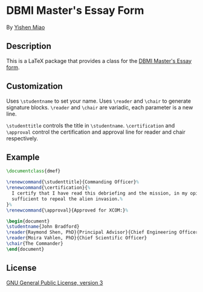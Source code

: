 # DBMI Master's Essay Form

By [Yishen Miao](https://github.com/mys721tx)

## Description

This is a LaTeX package that provides a class for the [DBMI Master's Essay
form](https://www.dbmi.columbia.edu/wp-content/uploads/2018/08/MA_Essay_Form.doc).

## Customization

Uses `\studentname` to set your name. Uses `\reader` and `\chair` to generate
signature blocks. `\reader` and `\chair` are variadic, each parameter is a
new line.

`\studenttitle` controls the title in `\studentname`. `\certification` and
`\approval` control the certification and approval line for reader and chair
respectively.

## Example

```latex
\documentclass{dmef}

\renewcommand{\studenttitle}{Commanding Officer}%
\renewcommand{\certification}{%
  I certify that I have read this debriefing and the mission, in my opinion, is
  sufficient to repeal the alien invasion.%
}%
\renewcommand{\approval}{Approved for XCOM:}%

\begin{document}
\studentname{John Bradford}
\reader{Raymond Shen, PhD}{Principal Advisor}{Chief Engineering Officer}
\reader{Moira Vahlen, PhD}{Chief Scientific Officer}
\chair{The Commander}
\end{document}
```

## License

[GNU General Public License, version 3](http://www.gnu.org/licenses/gpl-3.0.html)
